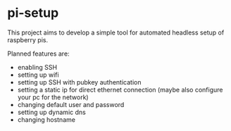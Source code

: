 # pi-setup

This project aims to develop a simple tool for automated headless setup of raspberry pis.

Planned features are:

- enabling SSH
- setting up wifi
- setting up SSH with pubkey authentication
- setting a static ip for direct ethernet connection (maybe also configure your pc for the network)
- changing default user and password
- setting up dynamic dns
- changing hostname
